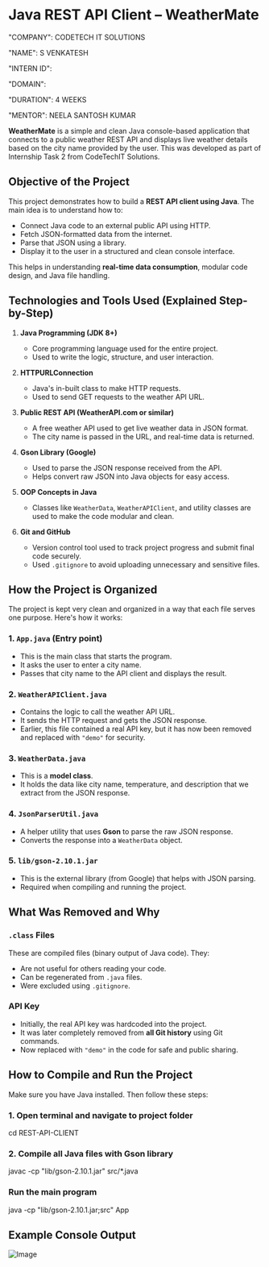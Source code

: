 # Java REST API Client – WeatherMate

"COMPANY": CODETECH IT SOLUTIONS

"NAME": S VENKATESH

"INTERN ID": 

"DOMAIN": 

"DURATION": 4 WEEKS

"MENTOR": NEELA SANTOSH KUMAR

**WeatherMate** is a simple and clean Java console-based application that connects to a public weather REST API and displays live weather details based on the city name provided by the user. This was developed as part of Internship Task 2 from CodeTechIT Solutions.

## Objective of the Project

This project demonstrates how to build a **REST API client using Java**. The main idea is to understand how to:

- Connect Java code to an external public API using HTTP.
- Fetch JSON-formatted data from the internet.
- Parse that JSON using a library.
- Display it to the user in a structured and clean console interface.

This helps in understanding **real-time data consumption**, modular code design, and Java file handling.

## Technologies and Tools Used (Explained Step-by-Step)

1. **Java Programming (JDK 8+)**
   - Core programming language used for the entire project.
   - Used to write the logic, structure, and user interaction.

2. **HTTPURLConnection**
   - Java's in-built class to make HTTP requests.
   - Used to send GET requests to the weather API URL.

3. **Public REST API (WeatherAPI.com or similar)**
   - A free weather API used to get live weather data in JSON format.
   - The city name is passed in the URL, and real-time data is returned.

4. **Gson Library (Google)**
   - Used to parse the JSON response received from the API.
   - Helps convert raw JSON into Java objects for easy access.

5. **OOP Concepts in Java**
   - Classes like `WeatherData`, `WeatherAPIClient`, and utility classes are used to make the code modular and clean.

6. **Git and GitHub**
   - Version control tool used to track project progress and submit final code securely.
   - Used `.gitignore` to avoid uploading unnecessary and sensitive files.

## How the Project is Organized

The project is kept very clean and organized in a way that each file serves one purpose. Here's how it works:

### 1. `App.java` (Entry point)
- This is the main class that starts the program.
- It asks the user to enter a city name.
- Passes that city name to the API client and displays the result.

### 2. `WeatherAPIClient.java`
- Contains the logic to call the weather API URL.
- It sends the HTTP request and gets the JSON response.
- Earlier, this file contained a real API key, but it has now been removed and replaced with `"demo"` for security.

### 3. `WeatherData.java`
- This is a **model class**.
- It holds the data like city name, temperature, and description that we extract from the JSON response.

### 4. `JsonParserUtil.java`
- A helper utility that uses **Gson** to parse the raw JSON response.
- Converts the response into a `WeatherData` object.

### 5. `lib/gson-2.10.1.jar`
- This is the external library (from Google) that helps with JSON parsing.
- Required when compiling and running the project.

## What Was Removed and Why

### `.class` Files
These are compiled files (binary output of Java code). They:
- Are not useful for others reading your code.
- Can be regenerated from `.java` files.
- Were excluded using `.gitignore`.

### API Key
- Initially, the real API key was hardcoded into the project.
- It was later completely removed from **all Git history** using Git commands.
- Now replaced with `"demo"` in the code for safe and public sharing.

## How to Compile and Run the Project

Make sure you have Java installed. Then follow these steps:

### 1. Open terminal and navigate to project folder

cd REST-API-CLIENT

### 2. Compile all Java files with Gson library

javac -cp "lib/gson-2.10.1.jar" src/*.java

### Run the main program

java -cp "lib/gson-2.10.1.jar;src" App

## Example Console Output

![Image](https://github.com/user-attachments/assets/574db9dc-c68e-4861-bd8a-704f144c46ae)
